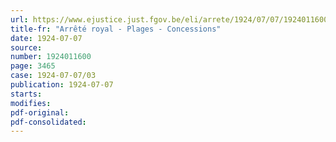 ```yaml
---
url: https://www.ejustice.just.fgov.be/eli/arrete/1924/07/07/1924011600/justel
title-fr: "Arrêté royal - Plages - Concessions"
date: 1924-07-07
source:
number: 1924011600
page: 3465
case: 1924-07-07/03
publication: 1924-07-07
starts:
modifies:
pdf-original:
pdf-consolidated:
---
```


